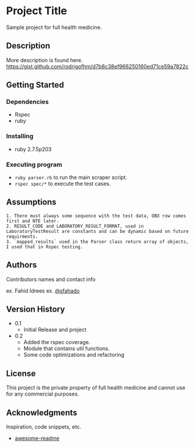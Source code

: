 # Project Title

Sample project for full health medicine.

## Description

More description is found here.
https://gist.github.com/rodrigofhm/d7b8c38ef966250160ed71ce59a7822c

## Getting Started

### Dependencies

* Rspec
* ruby

### Installing
* ruby 2.7.5p203

### Executing program

* `ruby parser.rb` to run the main scraper script.
* `rspec spec/*` to execute the test cases.


## Assumptions

```
1. There must always some sequence with the test data, OBX row comes first and NTE later.
2. RESULT_CODE and LABORATORY_RESULT_FORMAT, used in LaboratoryTestResult are constants and can be dynamic based on future requirments.
3. `mapped_results` used in the Parser class return array of objects, I used that in Rspec testing.
```

## Authors

Contributors names and contact info

ex. Fahid Idrees
ex. [@sfahado](https://github.com/sfahado)

## Version History

* 0.1
    * Initial Release and project
* 0.2
  * Added the rspec coverage.
  * Module that contains util functions.
  * Some code optimizations and refactoring

## License

This project is the private property of full health medicine and cannot use for any commercial purposes. 

## Acknowledgments

Inspiration, code snippets, etc.
* [awesome-readme](https://github.com/matiassingers/awesome-readme)
